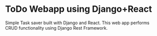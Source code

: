 # ToDo Webapp using Django+React

Simple Task saver built with Django and React. This web app performs CRUD functionality using Django Rest Framework.
